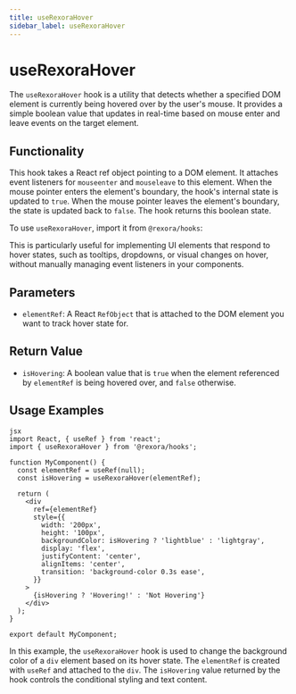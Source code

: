```yaml
---
title: useRexoraHover
sidebar_label: useRexoraHover
---
```


# useRexoraHover

The `useRexoraHover` hook is a utility that detects whether a specified DOM element is currently being hovered over by the user's mouse. It provides a simple boolean value that updates in real-time based on mouse enter and leave events on the target element.

## Functionality

This hook takes a React ref object pointing to a DOM element. It attaches event listeners for `mouseenter` and `mouseleave` to this element. When the mouse pointer enters the element's boundary, the hook's internal state is updated to `true`. When the mouse pointer leaves the element's boundary, the state is updated back to `false`. The hook returns this boolean state.

To use `useRexoraHover`, import it from `@rexora/hooks`:



This is particularly useful for implementing UI elements that respond to hover states, such as tooltips, dropdowns, or visual changes on hover, without manually managing event listeners in your components.

## Parameters

- `elementRef`: A React `RefObject` that is attached to the DOM element you want to track hover state for.

## Return Value

- `isHovering`: A boolean value that is `true` when the element referenced by `elementRef` is being hovered over, and `false` otherwise.

## Usage Examples
```
jsx
import React, { useRef } from 'react';
import { useRexoraHover } from '@rexora/hooks'; 

function MyComponent() {
  const elementRef = useRef(null);
  const isHovering = useRexoraHover(elementRef);

  return (
    <div
      ref={elementRef}
      style={{
        width: '200px',
        height: '100px',
        backgroundColor: isHovering ? 'lightblue' : 'lightgray',
        display: 'flex',
        justifyContent: 'center',
        alignItems: 'center',
        transition: 'background-color 0.3s ease',
      }}
    >
      {isHovering ? 'Hovering!' : 'Not Hovering'}
    </div>
  );
}

export default MyComponent;
```
In this example, the `useRexoraHover` hook is used to change the background color of a `div` element based on its hover state. The `elementRef` is created with `useRef` and attached to the `div`. The `isHovering` value returned by the hook controls the conditional styling and text content.